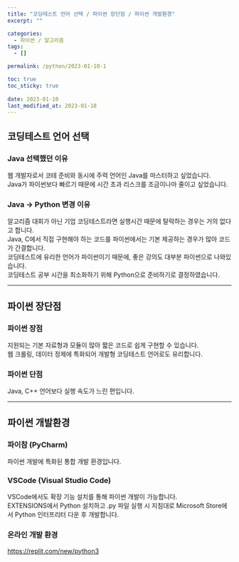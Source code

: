 ```yaml
---
title: "코딩테스트 언어 선택 / 파이썬 장단점 / 파이썬 개발환경"
excerpt: ""

categories:
  - 파이썬 / 알고리즘
tags:
  - []

permalink: /python/2023-01-10-1

toc: true
toc_sticky: true
 
date: 2023-01-10
last_modified_at: 2023-01-10
---
```


## 코딩테스트 언어 선택
 
### Java 선택했던 이유
웹 개발자로서 코테 준비와 동시에 주력 언어인 Java를 마스터하고 싶었습니다.  
Java가 파이썬보다 빠르기 때문에 시간 초과 리스크를 조금이나마 줄이고 싶었습니다.
 
### Java → Python 변경 이유
알고리즘 대회가 아닌 기업 코딩테스트라면 실행시간 때문에 탈락하는 경우는 거의 없다고 합니다.  
Java, C에서 직접 구현해야 하는 코드를 파이썬에서는 기본 제공하는 경우가 많아 코드가 간결합니다.  
코딩테스트에 유리한 언어가 파이썬이기 때문에, 좋은 강의도 대부분 파이썬으로 나와있습니다.  
코딩테스트 공부 시간을 최소화하기 위해 Python으로 준비하기로 결정하였습니다.
 
---
 
## 파이썬 장단점
 
### 파이썬 장점
지원되는 기본 자료형과 모듈이 많아 짧은 코드로 쉽게 구현할 수 있습니다.  
웹 크롤링, 데이터 정제에 특화되어 개발형 코딩테스트 언어로도 유리합니다.
 
### 파이썬 단점
Java, C++ 언어보다 실행 속도가 느린 편입니다.

---

## 파이썬 개발환경

### 파이참 (PyCharm)
파이썬 개발에 특화된 통합 개발 환경입니다.

### VSCode (Visual Studio Code)
VSCode에서도 확장 기능 설치를 통해 파이썬 개발이 가능합니다.  
EXTENSIONS에서 Python 설치하고 .py 파일 실행 시 지침대로 Microsoft Store에서 Python 인터프리터 다운 후 개발합니다.
 
### 온라인 개발 환경
https://replit.com/new/python3